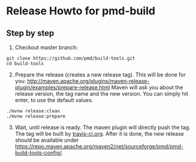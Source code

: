 Release Howto for pmd-build
============================

Step by step
-------------
1. Checkout master branch:

``` shell
git clone https://github.com/pmd/build-tools.git
cd build-tools
```

2. Prepare the release (creates a new release tag).
   This will be done for you: http://maven.apache.org/plugins/maven-release-plugin/examples/prepare-release.html
   Maven will ask you about the release version, the tag name and the new version. You can simply hit enter,
   to use the default values.

``` shell
./mvnw release:clean
./mvnw release:prepare
```

3.  Wait, until release is ready. The maven plugin will directly push the tag. The tag will be
    built by [travis-ci.org](https://travis-ci.org/pmd). After it is done, the new release
    should be available under <https://repo.maven.apache.org/maven2/net/sourceforge/pmd/pmd-build-tools-config/>.

